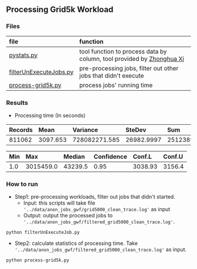 ## Processing Grid5k Workload


### Files
|file| function|
|:---|:--------|
|[pystats.py](./pystats.py)| tool function to process data by column, tool provided by [Zhonghua Xi](https://github.com/xizhonghua/pystats)|
|[filterUnExecuteJobs.py](./filterUnExecuteJobs.py)| pre-processing jobs, filter out other jobs that didn't execute|
|[process-grid5k.py](./process-grid5k.py)| process jobs' running time|


### Results
- Processing time (In seconds)

|Records| Mean| Variance| SteDev| Sum|
|:------|:------|:------|:------|:------|
|811062| 3097.653| 728082271.585| 26982.9997| 2512389038.0|


Min| Max| Median| Confidence| Conf.L| Conf.U|
|:------|:------|:------|:------|:------|:------|
| 1.0| 3015459.0| 43239.5|0.95| 3038.93| 3156.4|

### How to run
- Step1: pre-processing workloads, filter out jobs that didn't started. 
  - Input: this scripts will take file `'../data/anon_jobs_gwf/grid5000_clean_trace.log'` as input
  - Output: output the processed jobs to `'../data/anon_jobs_gwf/filtered_grid5000_clean_trace.log'`.

```
python filterUnExecuteJob.py
```

- Step2: calculate statistics of processing time. Take `'../data/anon_jobs_gwf/filtered_grid5000_clean_trace.log'` as input.

```
python process-grid5k.py
